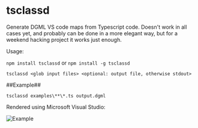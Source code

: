 # tsclassd #
Generate DGML VS code maps from Typescript code. Doesn't work in all cases yet, and probably can be done in a more elegant way, but for a weekend hacking project it works just enough.

Usage:

`npm install tsclassd` or `npm install -g tsclassd`

`tsclassd <glob input files> <optional: output file, otherwise stdout>`

##Example##

`tsclassd examples\**\*.ts output.dgml`

Rendered using Microsoft Visual Studio:

![Example](https://cschleiden.github.io/tsclassd/pages/example.png)
